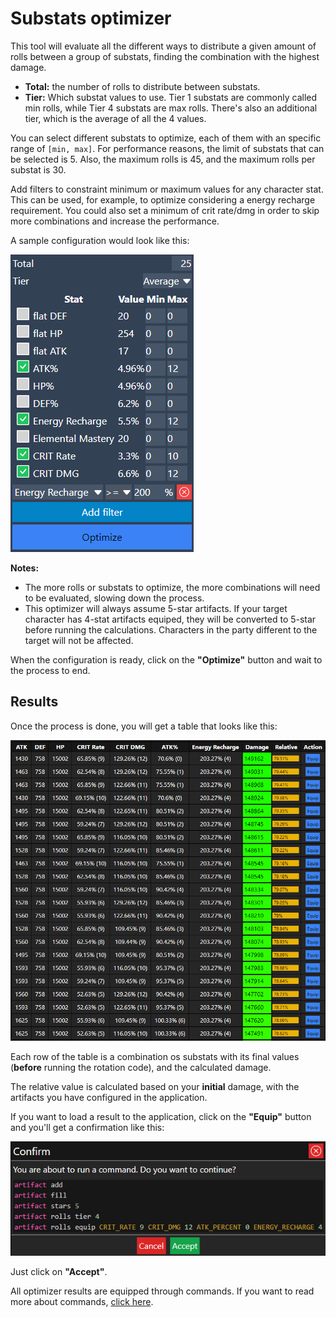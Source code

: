 # Substats optimizer

This tool will evaluate all the different ways to distribute a given amount of rolls between a group of substats, finding the combination with the highest damage.

- **Total:** the number of rolls to distribute between substats.
- **Tier:** Which substat values to use. Tier 1 substats are commonly called min rolls, while Tier 4 substats are max rolls. There's also an additional tier, which is the average of all the 4 values.

You can select different substats to optimize, each of them with an specific range of `[min, max]`. For performance reasons, the limit of substats that can be selected is 5. Also, the maximum rolls is 45, and the maximum rolls per substat is 30.

Add filters to constraint minimum or maximum values for any character stat. This can be used, for example, to optimize considering a energy recharge requirement. You could also set a minimum of crit rate/dmg in order to skip more combinations and increase the performance.

A sample configuration would look like this:

![configure substats](./media/substats.png)

**Notes:**
- The more rolls or substats to optimize, the more combinations will need to be evaluated, slowing down the process.
- This optimizer will always assume 5-star artifacts. If your target character has 4-stat artifacts equiped, they will be converted to 5-star before running the calculations. Characters in the party different to the target will not be affected.

When the configuration is ready, click on the **"Optimize"** button and wait to the process to end.

## Results
Once the process is done, you will get a table that looks like this:

![substats results](./media/substats_results.png)

Each row of the table is a combination os substats with its final values (**before** running the rotation code), and the calculated damage.

The relative value is calculated based on your **initial** damage, with the artifacts you have configured in the application.

If you want to load a result to the application, click on the **"Equip"** button and you'll get a confirmation like this:

![confirm equip](./media/substats_equip.png)

Just click on **"Accept"**.

All optimizer results are equipped through commands. If you want to read more about commands, [click here](../../cmd/index.md).